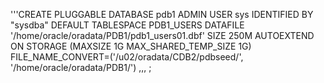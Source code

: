 '''CREATE PLUGGABLE DATABASE pdb1 
ADMIN USER sys IDENTIFIED BY "sysdba" 
DEFAULT TABLESPACE PDB1_USERS 
DATAFILE '/home/oracle/oradata/PDB1/pdb1_users01.dbf' SIZE 250M AUTOEXTEND ON 
STORAGE (MAXSIZE 1G MAX_SHARED_TEMP_SIZE 1G) 
FILE_NAME_CONVERT=('/u02/oradata/CDB2/pdbseed/', '/home/oracle/oradata/PDB1/')
,,,
;
